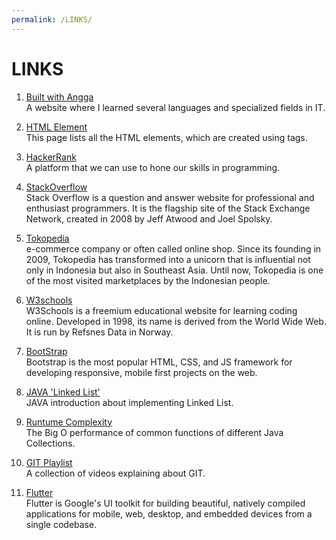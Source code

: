 ```yaml
---
permalink: /LINKS/
---
```

# LINKS
1. [Built with Angga](https://buildwithangga.com) <br>
A website where I learned several languages and specialized fields in IT. 

2. [HTML Element](https://developer.mozilla.org/en-US/docs/Web/HTML/Element) <br>
This page lists all the HTML elements, which are created using tags.

3. [HackerRank](https://www.hackerrank.com) <br>
A platform that we can use to hone our skills in programming. 

4. [StackOverflow](https://stackoverflow.com) <br>
Stack Overflow is a question and answer website for professional and enthusiast programmers. It is the flagship site of the Stack Exchange Network, created in 2008 by Jeff Atwood and Joel Spolsky.

5. [Tokopedia](https://www.tokopedia.com) <br>
e-commerce company or often called online shop. Since its founding in 2009, Tokopedia has transformed into a unicorn that is influential not only in Indonesia but also in Southeast Asia. Until now, Tokopedia is one of the most visited marketplaces by the Indonesian people. 

6. [W3schools](https://www.w3schools.com) <br>
W3Schools is a freemium educational website for learning coding online. Developed in 1998, its name is derived from the World Wide Web. It is run by Refsnes Data in Norway.

7. [BootStrap](https://getbootstrap.com/docs/3.4/) <br>
Bootstrap is the most popular HTML, CSS, and JS framework for developing responsive, mobile first projects on the web.

8. [JAVA 'Linked List'](https://www.geeksforgeeks.org/linked-list-in-java) <br>
JAVA introduction about implementing Linked List.

9. [Runtume Complexity](https://gist.github.com/psayre23/c30a821239f4818b0709) <br>
The Big O performance of common functions of different Java Collections.

10. [GIT Playlist](https://www.youtube.com/watch?v=lTMZxWMjXQU&list=PLFIM0718LjIVknj6sgsSceMqlq242-jNf) <br>
A collection of videos explaining about GIT.

11. [Flutter](https://flutter.dev) <br>
Flutter is Google's UI toolkit for building beautiful, natively compiled applications for mobile, web, desktop, and embedded devices from a single codebase.

